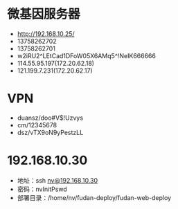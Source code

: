 # 微基因服务器
* http://192.168.10.25/
* 13758262702
* 13758262701
* w2iRU2^LEtCad1DFoW05X6AMq5^!NeIK666666
* 114.55.95.197(172.20.62.18)
* 121.199.7.231(172.20.62.17)

# VPN
- duansz/doo#V$!Uzvys
- cm/12345678
- dsz/vTX9oN9yPestzLL

# 192.168.10.30
- 地址：ssh nv@192.168.10.30
- 密码：nvInitPswd
- 部署目录：/home/nv/fudan-deploy/fudan-web-deploy
